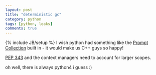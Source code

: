 ```yaml
---
layout: post
title: "deterministic gc"
category: python
tags: [python, leaks]
comments: true
---
```

{% include JB/setup %}
I wish python had something like the [Prompt Collection](https://github.com/qorelanguage/qore/wiki/Prompt-Collection) built in - it would make us C++ guys so happy!
  
[PEP 343](https://www.python.org/dev/peps/pep-0343/) and the context managers need to account for larger scopes.
  
oh well, there is always python4 i guess :)

